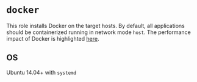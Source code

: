 # `docker`

This role installs Docker on the target hosts. By default, all applications should be containerized running in network mode `host`. The performance impact of Docker is highlighted [here](http://stackoverflow.com/questions/21889053/what-is-the-runtime-performance-cost-of-a-docker-container).

## OS

Ubuntu 14.04+ with `systemd`
